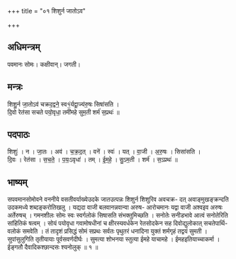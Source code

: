 +++
title = "०१ शिशुर्न जातोऽव"

+++
## अधिमन्त्रम्
पवमानः सोमः। कक्षीवान्। जगती।

## मन्त्रः
शिशु॒र्न जा॒तोऽव॑ चक्रद॒द्वने॒ स्व१॒॑र्यद्वा॒ज्य॑रु॒षः सिषा॑सति ।  
दि॒वो रेत॑सा सचते पयो॒वृधा॒ तमी॑महे सुम॒ती शर्म॑ स॒प्रथः॑ ॥

## पदपाठः
शिशुः॑ । न । जा॒तः । अव॑ । च॒क्र॒द॒त् । वने॑ । स्वः॑ । यत् । वा॒जी । अ॒रु॒षः । सिसा॑सति ।  
दि॒वः । रेत॑सा । स॒च॒ते॒ । प॒यः॒ऽवृधा॑ । तम् । ई॒म॒हे॒ । सु॒ऽम॒ती । शर्म॑ । स॒ऽप्रथः॑ ॥

## भाष्यम्
सपवमानसोमोवने वननीये वसतीवर्याख्येउदके जातउत्पन्नः शिशुर्न शिशुरिव अवचक्र- दत् अवाङ्मुखङ्क्रन्दति उदकमध्ये शब्दङ्करोतिखलु । यद्यदा वाजी बलवानन्नवान्वा अरुष- आरोचमानः यद्वा वाजी अश्वइव अरुषः अर्तेरुषच् । गमनशीलः सोमः स्वः स्वर्गलोकं सिषासति संभक्तुमिच्छति । सनोतेः सनीडभावे आत्वं सनोतेरिति सांहितिकं षत्वम् । सोयं पयोवृधा गवामोषधीनां च क्षीरस्यवर्धकेन रेतसोदकेन सह दिवोद्युलोकात् सचतेपार्थि- वलोकं समवेति । तं तादृशं प्रसिद्धं सोमं सप्रथः सर्वतः पृथुतरं धनादिना युक्तं शर्मगृहं तद्वयं सुमती । सुपांसुलुगिति तृतीयायाः पूर्वसवर्णदीर्घः । सुमत्या शोभनया स्तुत्या ईमहे याचामहे । ईमहइतियाच्चाकर्मा । ईङ्गतौ दैवादिकश्छान्दसः श्यनोलुक् ॥ १ ॥